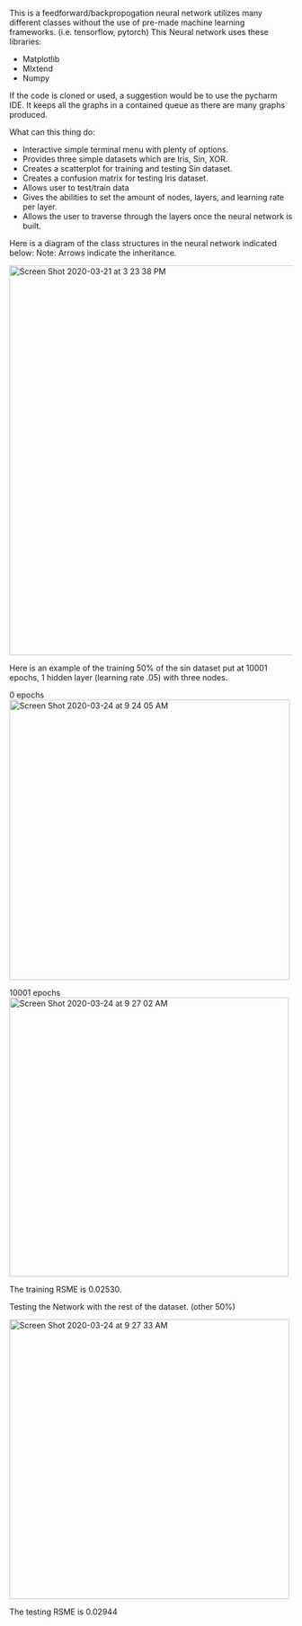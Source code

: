 This is a feedforward/backpropogation neural network utilizes many different classes without the use of pre-made machine learning frameworks. (i.e. tensorflow, pytorch) 
This Neural network uses these libraries:
- Matplotlib 
- Mlxtend
- Numpy

If the code is cloned or used, a suggestion would be to use the pycharm IDE. It keeps all the graphs in a contained queue as there are many graphs produced.

What can this thing do:

- Interactive simple terminal menu with plenty of options.
- Provides three simple datasets which are Iris, Sin, XOR.
- Creates a scatterplot for training and testing Sin dataset.
- Creates a confusion matrix for testing Iris dataset.
- Allows user to test/train data
- Gives the abilities to set the amount of nodes, layers, and learning rate per layer.
- Allows the user to traverse through the layers once the neural network is built.

Here is a diagram of the class structures in the neural network indicated below:
Note: Arrows indicate the inheritance.

<img width="694" alt="Screen Shot 2020-03-21 at 3 23 38 PM" src="https://user-images.githubusercontent.com/44282168/77237813-92276100-6b88-11ea-87df-e75cdfd74272.png">


Here is an example of the training 50% of the sin dataset put at 10001 epochs, 1 hidden layer (learning rate .05) with three nodes.


0 epochs
<img width="499" alt="Screen Shot 2020-03-24 at 9 24 05 AM" src="https://user-images.githubusercontent.com/44282168/77451363-cb8ee500-6db1-11ea-9298-5fe6f17b6404.png">



10001 epochs
<img width="497" alt="Screen Shot 2020-03-24 at 9 27 02 AM" src="https://user-images.githubusercontent.com/44282168/77451385-d21d5c80-6db1-11ea-941e-c16dc0139d3f.png">



The training RSME is 0.02530.

Testing the Network with the rest of the dataset. (other 50%)


<img width="498" alt="Screen Shot 2020-03-24 at 9 27 33 AM" src="https://user-images.githubusercontent.com/44282168/77451399-d8abd400-6db1-11ea-874c-5b5724078a0d.png">



The testing RSME is 0.02944


